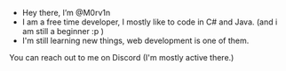 -  Hey there, I’m @M0rv1n
- I am a free time developer, I mostly like to code in C# and Java. (and i am still a beginner :p )
- I'm still learning new things, web development is one of them.

You can reach out to me on Discord (I'm mostly active there.)
